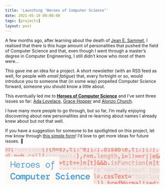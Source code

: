 ```yaml
---
title: 'Launching ‘Heroes of Computer Science’'
date: 2021-05-10 00:00:00
tags: [projects]
layout: post
---
```


A few months ago, after learning about the death of [Jean E. Sammet](https://en.wikipedia.org/wiki/Jean_E._Sammet), I realised that there is this huge amount of personalities that pushed the field of Computer Science and that, even though I went through a master’s degree in Computer Engineering, I still didn’t know who most of them were…

This gave me an idea for a project. A short newsletter (with an RSS feed as well, for people with _email fatigue_) that, every fortnight or so, would introduce you to someone that (in some way) propelled Computer Science forward, someone you should know a little about.

This eventually led me to [**Heroes of Computer Science**](heroesofcomputer.science) and I’ve sent three issues so far: [Ada Lovelace](https://www.heroesofcomputer.science/issues/heroes-of-computer-science-issue-1-499264), [Grace Hopper](https://www.heroesofcomputer.science/issues/heroes-of-computer-science-issue-2-567730) and [Alonzo Church](https://www.heroesofcomputer.science/issues/heroes-of-computer-science-issue-3-578033).

I have many more people to go through, but so far, I’m really enjoying discovering about new personalities and re-learning about names I already knew about but not that well.

If you have a suggestion for someone to be spotlighted on this project, let mw know through [this simple form](https://airtable.com/shrzC1ttxMN9cdXFI)! I’d love to get more ideas for future issues. 🤩

![Heroes of Computer Science banner](/images/posts/2021-05-10-HoCS.png)
